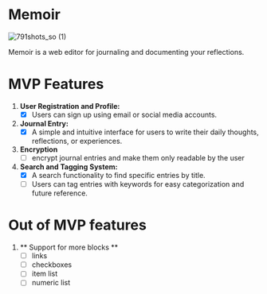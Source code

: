 # Memoir
![791shots_so (1)](https://github.com/Huilensolis/memoir/assets/113150193/04ba49a9-1a00-4c80-bb02-5de080a16307)


Memoir is a web editor for journaling and documenting your reflections.
# MVP Features

1. **User Registration and Profile:**
    - [x] Users can sign up using email or social media accounts.
2. **Journal Entry:**
    - [x] A simple and intuitive interface for users to write their daily thoughts, reflections, or experiences.
3. **Encryption**
    - [ ] encrypt journal entries and make them only readable by the user
6. **Search and Tagging System:**
    - [x] A search functionality to find specific entries by title.
    - [ ] Users can tag entries with keywords for easy categorization and future reference.

# Out of MVP features
1. ** Support for more blocks **
    - [ ] links
    - [ ] checkboxes
    - [ ] item list
    - [ ] numeric list
